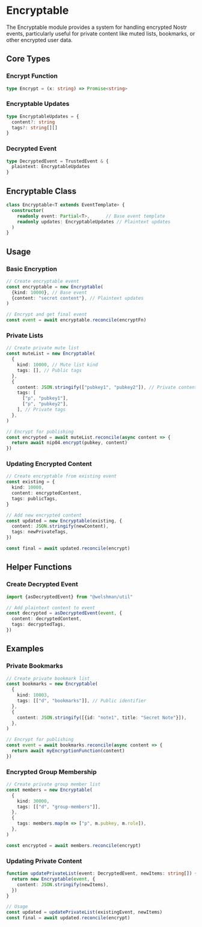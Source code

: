 # Encryptable

The Encryptable module provides a system for handling encrypted Nostr events, particularly useful for private content like muted lists, bookmarks, or other encrypted user data.

## Core Types

### Encrypt Function

```typescript
type Encrypt = (x: string) => Promise<string>
```

### Encryptable Updates

```typescript
type EncryptableUpdates = {
  content?: string
  tags?: string[][]
}
```

### Decrypted Event

```typescript
type DecryptedEvent = TrustedEvent & {
  plaintext: EncryptableUpdates
}
```

## Encryptable Class

```typescript
class Encryptable<T extends EventTemplate> {
  constructor(
    readonly event: Partial<T>,      // Base event template
    readonly updates: EncryptableUpdates // Plaintext updates
  )
}
```

## Usage

### Basic Encryption

```typescript
// Create encryptable event
const encryptable = new Encryptable(
  {kind: 10000}, // Base event
  {content: "secret content"}, // Plaintext updates
)

// Encrypt and get final event
const event = await encryptable.reconcile(encryptFn)
```

### Private Lists

```typescript
// Create private mute list
const muteList = new Encryptable(
  {
    kind: 10000, // Mute list kind
    tags: [], // Public tags
  },
  {
    content: JSON.stringify(["pubkey1", "pubkey2"]), // Private content
    tags: [
      ["p", "pubkey1"],
      ["p", "pubkey2"],
    ], // Private tags
  },
)

// Encrypt for publishing
const encrypted = await muteList.reconcile(async content => {
  return await nip04.encrypt(pubkey, content)
})
```

### Updating Encrypted Content

```typescript
// Create encryptable from existing event
const existing = {
  kind: 10000,
  content: encryptedContent,
  tags: publicTags,
}

// Add new encrypted content
const updated = new Encryptable(existing, {
  content: JSON.stringify(newContent),
  tags: newPrivateTags,
})

const final = await updated.reconcile(encrypt)
```

## Helper Functions

### Create Decrypted Event

```typescript
import {asDecryptedEvent} from "@welshman/util"

// Add plaintext content to event
const decrypted = asDecryptedEvent(event, {
  content: decryptedContent,
  tags: decryptedTags,
})
```

## Examples

### Private Bookmarks

```typescript
// Create private bookmark list
const bookmarks = new Encryptable(
  {
    kind: 10003,
    tags: [["d", "bookmarks"]], // Public identifier
  },
  {
    content: JSON.stringify([{id: "note1", title: "Secret Note"}]),
  },
)

// Encrypt for publishing
const event = await bookmarks.reconcile(async content => {
  return await myEncryptionFunction(content)
})
```

### Encrypted Group Membership

```typescript
// Create private group member list
const members = new Encryptable(
  {
    kind: 30000,
    tags: [["d", "group-members"]],
  },
  {
    tags: members.map(m => ["p", m.pubkey, m.role]),
  },
)

const encrypted = await members.reconcile(encrypt)
```

### Updating Private Content

```typescript
function updatePrivateList(event: DecryptedEvent, newItems: string[]) {
  return new Encryptable(event, {
    content: JSON.stringify(newItems),
  })
}

// Usage
const updated = updatePrivateList(existingEvent, newItems)
const final = await updated.reconcile(encrypt)
```
